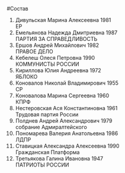 #Состав
1. Дивульская Марина Алексеевна 1981   
    ЕР
2. Емельянова Надежда Дмитриевна 1987   
    ПАРТИЯ ЗА СПРАВЕДЛИВОСТЬ
3. Ершов Андрей Михайлович 1982   
    ПРАВОЕ ДЕЛО
4. Кебелеш Олеся Петровна 1990   
    КОММУНИСТЫ РОССИИ
5. Кириллова Юлия Андреевна 1972   
    ЯБЛОКО
6. Коновалов Николай Владимирович 1955   
    СР
7. Коновалова Марина Сергеевна 1960   
    КПРФ
8. Нестеровская Ася Константиновна 1961   
    Трудовая партия России
9. Полднев Андрей Александрович 1979   
    собрание Адмиралтейского
10. Пономарева Валерия Анатольевна 1986   
    ЛДПР
11. Ставицкая Александра Алексеевна 1990   
    Гражданская Платформа
12. Третьякова Галина Ивановна 1947   
    ПАТРИОТЫ РОССИИ

